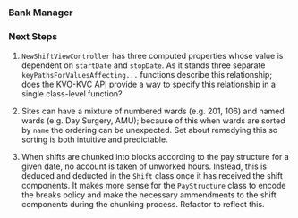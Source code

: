 ### Bank Manager


### Next Steps

1. ``NewShiftViewController`` has three computed properties whose value is dependent on ``startDate`` and ``stopDate``. As it stands three separate ``keyPathsForValuesAffecting...`` functions describe this relationship; does the KVO-KVC API provide a way to specify this relationship in a single class-level function?

2. Sites can have a mixture of numbered wards (e.g. 201, 106) and named wards (e.g. Day Surgery, AMU); because of this when wards are sorted by ``name`` the ordering can be unexpected. Set about remedying this so sorting is both intuitive and predictable.

3. When shifts are chunked into blocks according to the pay structure for a given date, no account is taken of unworked hours. Instead, this is deduced and deducted in the ``Shift`` class once it has received the shift components. It makes more sense for the ``PayStructure`` class to encode the breaks policy and make the necessary ammendments to the shift components during the chunking process. Refactor to reflect this.